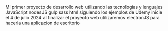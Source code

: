 Mi primer proyecto de desarrollo web utilizando las tecnologias y lenguajes
JavaScript
nodesJS
gulp
sass
html 
siguiendo los ejemplos de Udemy 
inicie el 4 de julio 2024 
al finalizar el proyecto web utilizaremos electronJS 
para hacerla una aplicacion de escritorio 
